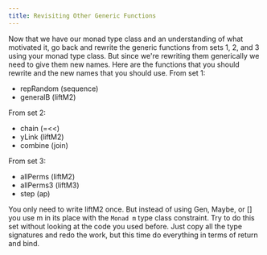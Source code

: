 ```yaml
---
title: Revisiting Other Generic Functions
---
```


Now that we have our monad type class and an understanding of what motivated it,
go back and rewrite the generic functions from sets 1, 2, and 3 using your monad
type class. But since we're rewriting them generically we need to give them new
names. Here are the functions that you should rewrite and the new names that you
should use. From set 1:

* repRandom (sequence)
* generalB (liftM2)

From set 2:

* chain (=<<)
* yLink (liftM2)
* combine (join)

From set 3:

* allPerms (liftM2)
* allPerms3 (liftM3)
* step (ap)

You only need to write liftM2 once. But instead of using Gen, Maybe, or [] you
use m in its place with the `Monad m` type class constraint. Try to do this set
without looking at the code you used before. Just copy all the type signatures
and redo the work, but this time do everything in terms of return and bind.